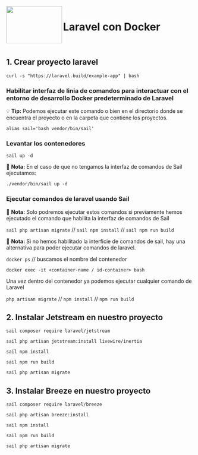 <img src="https://desarrolloweb.com/storage/tag_images/actual/XLzFK4Nkfc15A4Qn6emJcyP6DvpvdbD46S2mLfbI.png" align="left" width="150px" height="100px" />

# Laravel con Docker

<br>

## **1. Crear proyecto laravel**

`curl -s "https://laravel.build/example-app" | bash`

### Habilitar interfaz de linia de comandos para interactuar con el entorno de desarrollo Docker predeterminado de Laravel

:bulb: **Tip:** Podemos ejecutar este comando o bien en el directorio donde se encuentra el proyecto o en la carpeta que contiene los proyectos.

`alias sail='bash vendor/bin/sail'`

### Levantar los contenedores

`sail up -d`

:memo: **Nota:** En el caso de que no tengamos la interfaz de comandos de Sail ejecutamos:

`./vendor/bin/sail up -d`

### Ejecutar comandos de laravel usando Sail

:memo: **Nota:** Solo podremos ejecutar estos comandos si previamente hemos ejecutado el comando que habilita la interfaz de comandos de Sail

`sail php artisan migrate` // `sail npm install` // `sail npm run build `

:memo: **Nota:** Si no hemos habilitado la interficie de comandos de sail, hay una alternativa para poder ejecutar comandos de laravel.

`docker ps` // buscamos el nombre del contenedor

`docker exec -it <container-name / id-container> bash`

Una vez dentro del contenedor ya podemos ejecutar cualquier comando de Laravel

`php artisan migrate` // `npm install` // `npm run build`

## **2. Instalar Jetstream en nuestro proyecto**

`sail composer require laravel/jetstream`

`sail php artisan jetstream:install livewire/inertia`

`sail npm install`

`sail npm run build`

`sail php artisan migrate`

## 3. Instalar Breeze en nuestro proyecto

`sail composer require laravel/breeze`

`sail php artisan breeze:install`

`sail npm install`

`sail npm run build`

`sail php artisan migrate`